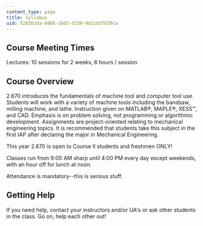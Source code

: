 ```yaml
---
content_type: page
title: Syllabus
uid: 5283b2da-6866-16d3-d239-9d11d37670ca
---
```


Course Meeting Times
--------------------

Lectures: 10 sessions for 2 weeks, 6 hours / session

Course Overview
---------------

2.670 introduces the fundamentals of machine tool and computer tool use. Students will work with a variety of machine tools including the bandsaw, milling machine, and lathe. Instruction given on MATLAB®, MAPLE®, XESS™, and CAD. Emphasis is on problem solving, not programming or algorithmic development. Assignments are project-oriented relating to mechanical engineering topics. It is recommended that students take this subject in the first IAP after declaring the major in Mechanical Engineering.

This year 2.670 is open to Course II students and freshmen ONLY!

Classes run from 9:00 AM sharp until 4:00 PM every day except weekends, with an hour off for lunch at noon.

Attendance is mandatory--this is serious stuff.

Getting Help
------------

If you need help, contact your instructors and/or UA's or ask other students in the class. Go on, help each other out!
